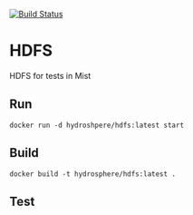 [![Build Status](http://52.28.47.238:8080/buildStatus/icon?job=hydrosphere/mist-hdfs-docker/test)](http://52.28.47.238:8080/job/hydrosphere/job/mist-hdfs-docker/job/test/)

# HDFS 

HDFS for tests in Mist

## Run
```
docker run -d hydroshpere/hdfs:latest start
```

## Build
```
docker build -t hydrosphere/hdfs:latest .
```

## Test
